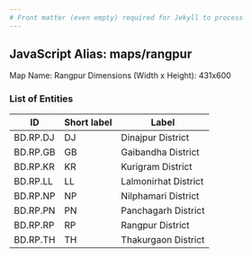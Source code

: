 ```yaml
---
# Front matter (even empty) required for Jekyll to process
---
```


## JavaScript Alias: maps/rangpur

Map Name: Rangpur
Dimensions (Width x Height): 431x600





### List of Entities

ID | Short label | Label
---|---|---|
BD.RP.DJ|DJ|Dinajpur District
BD.RP.GB|GB|Gaibandha District
BD.RP.KR|KR|Kurigram District
BD.RP.LL|LL|Lalmonirhat District
BD.RP.NP|NP|Nilphamari District
BD.RP.PN|PN|Panchagarh District
BD.RP.RP|RP|Rangpur District
BD.RP.TH|TH|Thakurgaon District
